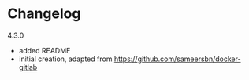 # Changelog

4.3.0
- added README
- initial creation, adapted from https://github.com/sameersbn/docker-gitlab
